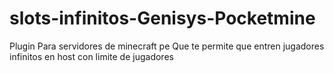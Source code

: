 # slots-infinitos-Genisys-Pocketmine
Plugin Para servidores de minecraft pe Que te permite que entren jugadores infinitos en host con limite de jugadores

